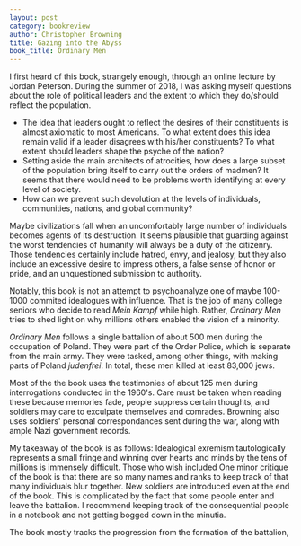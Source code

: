 ```yaml
---
layout: post
category: bookreview
author: Christopher Browning
title: Gazing into the Abyss
book_title: Ordinary Men
---
```


I first heard of this book, strangely enough, through an online lecture by Jordan Peterson. During the summer of 2018, I was asking myself questions about the role of political leaders and the extent to which they do/should reflect the population. 
- The idea that leaders ought to reflect the desires of their constituents is almost axiomatic to most Americans. To what extent does this idea remain valid if a leader disagrees with his/her constituents? To what extent should leaders shape the psyche of the nation? 
- Setting aside the main architects of atrocities, how does a large subset of the population bring itself to carry out the orders of madmen? It seems that there would need to be problems worth identifying at every level of society. 
- How can we prevent such devolution at the levels of individuals, communities, nations, and global community? 

Maybe civilizations fall when an uncomfortably large number of individuals becomes agents of its destruction. It seems plausible that guarding against the worst tendencies of humanity will always be a duty of the citizenry. Those tendencies certainly include hatred, envy, and jealosy, but they also include an excessive desire to impress others, a false sense of honor or pride, and an unquestioned submission to authority. 

Notably, this book is not an attempt to psychoanalyze one of maybe 100-1000 commited idealogues with influence. That is the job of many college seniors who decide to read _Mein Kampf_ while high. Rather, _Ordinary Men_ tries to shed light on why millions others enabled the vision of a minority. 

_Ordinary Men_ follows a single battalion of about 500 men during the occupation of Poland. They were part of the Order Police, which is separate from the main army. They were tasked, among other things, with making parts of Poland _judenfrei_. In total, these men killed at least 83,000 jews. 

Most of the the book uses the testimonies of about 125 men during interrogations conducted in the 1960's. Care must be taken when reading these because memories fade, people suppress certain thoughts, and soldiers may care to exculpate themselves and comrades. Browning also uses soldiers' personal correspondances sent during the war, along with ample Nazi government records. 

My takeaway of the book is as follows: Idealogical exremism tautologically represents a small fringe and winning over hearts and minds by the tens of millions is immensely difficult. Those who wish  included 
One minor critique of the book is that there are so many names and ranks to keep track of that many individuals blur together. New soldiers are introduced even at the end of the book. This is complicated by the fact that some people enter and leave the battalion. I recommend keeping track of the consequential people in a notebook and not getting bogged down in the minutia. 


The book mostly tracks the progression from the formation of the battalion, 